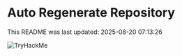 # Auto Regenerate Repository

This README was last updated: 2025-08-20 07:13:26

 ![TryHackMe](https://tryhackme.com/badge/533634)